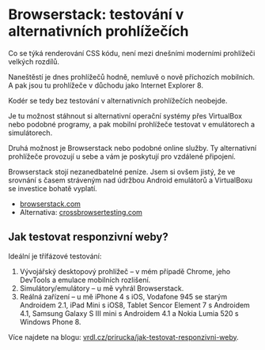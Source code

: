 # Browserstack: testování v alternativních prohlížečích

Co se týká renderování CSS kódu, není mezi dnešními moderními prohlížeči velkých rozdílů.

Naneštěstí je dnes prohlížečů hodně, nemluvě o nově příchozích mobilních. A pak jsou tu prohlížeče v důchodu jako Internet Explorer 8.

Kodér se tedy bez testování v alternativních prohlížečích neobejde.

Je tu možnost stáhnout si alternativní operační systémy přes VirtualBox nebo podobné programy, a pak mobilní prohlížeče testovat v emulátorech a simulátorech.

Druhá možnost je Browserstack nebo podobné online služby. Ty alternativní prohlížeče provozují u sebe a vám je poskytují pro vzdálené připojení.

Browserstack stojí nezanedbatelné peníze. Jsem si ovšem jistý, že ve srovnání s časem stráveným nad údržbou Android emulátorů a VirtualBoxu se investice bohatě vyplatí.

- [browserstack.com](http://browserstack.com)
- Alternativa: [crossbrowsertesting.com](http://crossbrowsertesting.com)

## Jak testovat responzivní weby?

Ideální je třífázové testování:

1. Vývojářský desktopový prohlížeč – v mém případě Chrome, jeho DevTools a emulace mobilních rozlišení.
2. Simulátory/emulátory – u mě vyhrál Browserstack.
3. Reálná zařízení – u mě iPhone 4 s iOS, Vodafone 945 se starým Androidem 2.1, iPad Mini s iOS8, Tablet Sencor Element 7 s Androidem 4.1, Samsung Galaxy S III mini s Androidem 4.1 a Nokia Lumia 520 s Windows Phone 8.

Více najdete na blogu: [vrdl.cz/prirucka/jak-testovat-responzivni-weby](http://www.vzhurudolu.cz/prirucka/jak-testovat-responzivni-weby).
